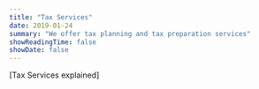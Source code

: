 ```yaml
---
title: "Tax Services"
date: 2019-01-24
summary: "We offer tax planning and tax preparation services"
showReadingTime: false
showDate: false
---
```


[Tax Services explained]